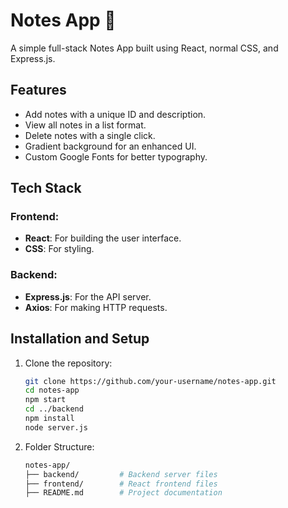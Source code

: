 # Notes App 📝

A simple full-stack Notes App built using React, normal CSS, and Express.js.

## Features
- Add notes with a unique ID and description.
- View all notes in a list format.
- Delete notes with a single click.
- Gradient background for an enhanced UI.
- Custom Google Fonts for better typography.

## Tech Stack
### Frontend:
- **React**: For building the user interface.
- **CSS**: For styling.

### Backend:
- **Express.js**: For the API server.
- **Axios**: For making HTTP requests.

## Installation and Setup

1. Clone the repository:
   ```bash
   git clone https://github.com/your-username/notes-app.git
   cd notes-app
   npm start
   cd ../backend
   npm install
   node server.js

2. Folder Structure:
    ```bash
    notes-app/
    ├── backend/         # Backend server files
    ├── frontend/        # React frontend files
    ├── README.md        # Project documentation



